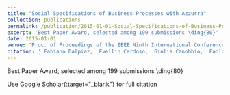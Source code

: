 ```yaml
---
title: "Social Specifications of Business Processes with Azzurra"
collection: publications
permalink: /publication/2015-01-01-Social-Specifications-of-Business-Processes-with-Azzurra
excerpt: 'Best Paper Award, selected among 199 submissions \ding{80}'
date: 2015-01-01
venue: 'Proc. of Proceedings of the IEEE Ninth International Conference on Research Challenges in Information Science (RCIS 2015)'
citation: ' Fabiano Dalpiaz,  Evellin Cardoso,  Giulia Canobbio,  Paolo Giorgini,  John Mylopoulos, &quot;Social Specifications of Business Processes with Azzurra.&quot; Proc. of Proceedings of the IEEE Ninth International Conference on Research Challenges in Information Science (RCIS 2015), 2015.'
---
```

Best Paper Award, selected among 199 submissions \ding{80}

Use [Google Scholar](https://scholar.google.com/scholar?q=Social+Specifications+of+Business+Processes+with+Azzurra){:target="_blank"} for full citation
